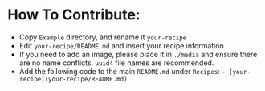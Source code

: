 # How To Contribute:
- Copy `Example` directory, and rename it `your-recipe`
- Edit `your-recipe/README.md` and insert your recipe information
- If you need to add an image, please place it in `./media` and ensure there are no name conflicts. `uuid4` file names are recommended.
- Add the following code to the main `README.md` under `Recipes`: `- [your-recipe](your-recipe/README.md)`